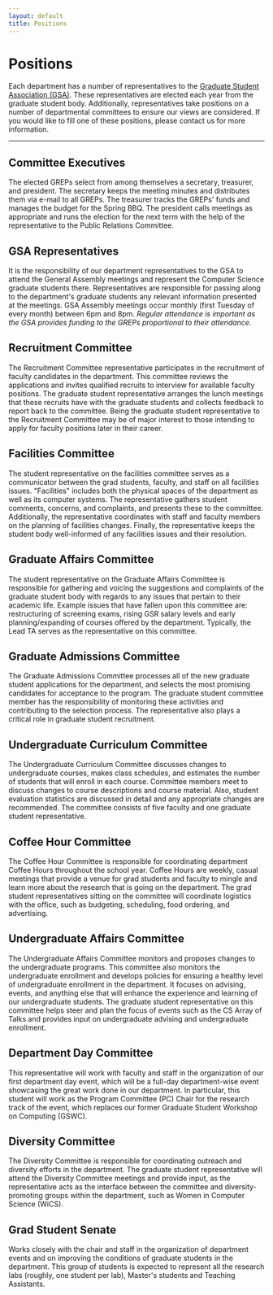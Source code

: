 ```yaml
---
layout: default
title: Positions
---
```


Positions
=======

Each department has a number of representatives to the [Graduate Student Association (GSA)](http://ucsbgsa.org). These representatives are elected each year from the graduate student body. Additionally, representatives take positions on a number of departmental committees to ensure our views are considered. If you would like to fill one of these positions, please contact us for more information.

* * *

<h2 id="commitee_executives">Committee Executives</h2>

The elected GREPs select from among themselves a secretary, treasurer, and president. The secretary keeps the meeting minutes and distributes them via e-mail to all GREPs. The treasurer tracks the GREPs\' funds and manages the budget for the Spring BBQ. The president calls meetings as appropriate and runs the election for the next term with the help of the representative to the Public Relations Committee.

<h2 id="gsa_representatives">GSA Representatives</h2>

It is the responsibility of our department representatives to the GSA to attend the General Assembly meetings and represent the Computer Science graduate students there. Representatives are responsible for passing along to the department's graduate students any relevant information presented at the meetings. GSA Assembly meetings occur monthly (first Tuesday of every month) between 6pm and 8pm. _Regular attendance is important as the GSA provides funding to the GREPs proportional to their attendance._

<h2 id="recruitment_committee">Recruitment Committee</h2>

The Recruitment Committee representative participates in the recruitment of faculty candidates in the department. This committee reviews the applications and invites qualified recruits to interview for available faculty positions. The graduate student representative arranges the lunch meetings that these recruits have with the graduate students and collects feedback to report back to the committee. Being the graduate student representative to the Recruitment Committee may be of major interest to those intending to apply for faculty positions later in their career.

<h2 id="facilities_committee">Facilities Committee</h2>

The student representative on the facilities committee serves as a communicator between the grad students, faculty, and staff on all facilities issues. "Facilities" includes both the physical spaces of the department as well as its computer systems. The representative gathers student comments, concerns, and complaints, and presents these to the committee. Additionally, the representative coordinates with staff and faculty members on the planning of facilities changes. Finally, the representative keeps the student body well-informed of any facilities issues and their resolution.

<h2 id="grad_affairs_committee">Graduate Affairs Committee</h2>

The student representative on the Graduate Affairs Committee is responsible for gathering and voicing the suggestions and complaints of the graduate student body with regards to any issues that pertain to their academic life. Example issues that have fallen upon this committee are: restructuring of screening exams, rising GSR salary levels and early planning/expanding of courses offered by the department. Typically, the Lead TA serves as the representative on this committee.

<h2 id="grad_admissions_committee">Graduate Admissions Committee</h2>

The Graduate Admissions Committee processes all of the new graduate student applications for the department, and selects the most promising candidates for acceptance to the program. The graduate student committee member has the responsibility of monitoring these activities and contributing to the selection process. The representative also plays a critical role in graduate student recruitment.

<h2 id="undergrad_curriculum_committee">Undergraduate Curriculum Committee</h2>

The Undergraduate Curriculum Committee discusses changes to undergraduate courses, makes class schedules, and estimates the number of students that will enroll in each course. Committee members meet to discuss changes to course descriptions and course material. Also, student evaluation statistics are discussed in detail and any appropriate changes are recommended. The committee consists of five faculty and one graduate student representative.

<h2 id="coffee_hour_committee">Coffee Hour Committee</h2>

The Coffee Hour Committee is responsible for coordinating department Coffee Hours throughout the school year. Coffee Hours are weekly, casual meetings that provide a venue for grad students and faculty to mingle and learn more about the research that is going on the department. The grad student representatives sitting on the committee will coordinate logistics with the office, such as budgeting, scheduling, food ordering, and advertising. 

<h2 id="undergrad_affairs_committee">Undergraduate Affairs Committee</h2>

The Undergraduate Affairs Committee monitors and proposes changes to the undergraduate programs. This committee also monitors the undergraduate enrollment and develops policies for ensuring a healthy level of undergraduate enrollment in the department. It focuses on advising, events, and anything else that will enhance the experience and learning of our undergraduate students. The graduate student representative on this committee helps steer and plan the focus of events such as the CS Array of Talks and provides input on undergraduate advising and undergraduate enrollment.

<h2 id="department_day_committee">Department Day Committee</h2>

This representative will work with faculty and staff in the organization of our first department day event, which will be a full-day department-wise event showcasing the great work done in our department. In particular, this student will work as the Program Committee (PC) Chair for the research track of the event, which replaces our former Graduate Student Workshop on Computing (GSWC).

<h2 id="diversity_committee">Diversity Committee</h2>

The Diversity Committee is responsible for coordinating outreach and diversity efforts in the department. The graduate student representative will attend the Diversity Committee meetings and provide input, as the representative acts as the interface between the committee and diversity-promoting groups within the department, such as Women in Computer Science (WiCS).

<h2 id="grad_student_senate">Grad Student Senate</h2>

Works closely with the chair and staff in the organization of department events and on improving the conditions of graduate students in the department. This group of students is expected to represent all the research labs (roughly, one student per lab), Master's students and Teaching Assistants.
